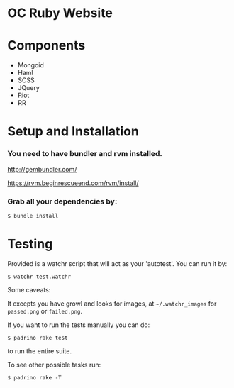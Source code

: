 # OC Ruby Website #

# Components

* Mongoid
* Haml
* SCSS
* JQuery
* Riot
* RR

# Setup and Installation #

### You need to have bundler and rvm installed.

  http://gembundler.com/

  https://rvm.beginrescueend.com/rvm/install/


### Grab all your dependencies by:

    $ bundle install

# Testing #

Provided is a watchr script that will act as your 'autotest'. You can
run it by:

    $ watchr test.watchr

Some caveats:

It excepts you have growl and looks for images, at `~/.watchr_images` for
`passed.png` or `failed.png`.


If you want to run the tests manually you can do:

    $ padrino rake test

to run the entire suite.

To see other possible tasks run:

    $ padrino rake -T
